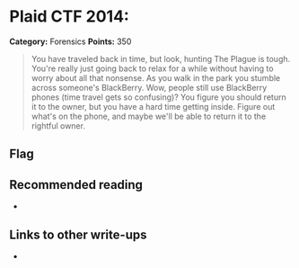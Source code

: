 # Plaid CTF 2014: 

**Category:** Forensics
**Points:** 350

> You have traveled back in time, but look, hunting The Plague is tough. You're really just going back to relax for a while without having to worry about all that nonsense. As you walk in the park you stumble across someone's BlackBerry. Wow, people still use BlackBerry phones (time travel gets so confusing)? You figure you should return it to the owner, but you have a hard time getting inside. Figure out what's on the phone, and maybe we'll be able to return it to the rightful owner.

## Flag


## Recommended reading
* <NONE>

## Links to other write-ups
* <NONE>
